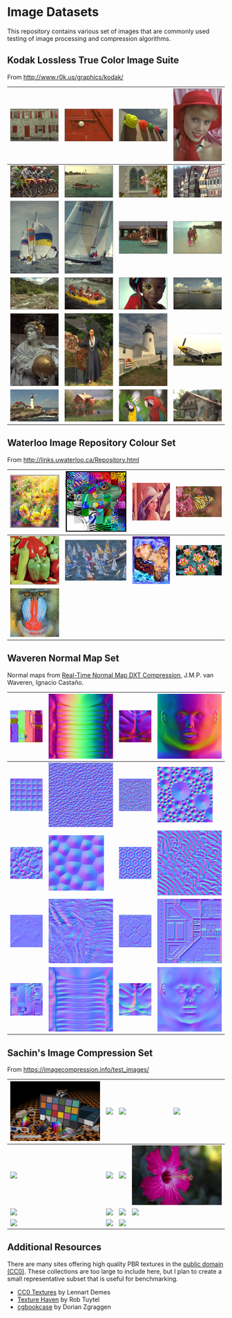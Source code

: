 # Image Datasets

This repository contains various set of images that are commonly used testing of image processing and compression algorithms.

## Kodak Lossless True Color Image Suite

From http://www.r0k.us/graphics/kodak/

| <img src="kodak\kodim01.png" /> | <img src="kodak\kodim02.png" /> | <img src="kodak\kodim03.png" /> | <img src="kodak\kodim04.png" /> |
|---------------------------------|---------------------------------|---------------------------------|---------------------------------|
| <img src="kodak\kodim05.png" /> | <img src="kodak\kodim06.png" /> | <img src="kodak\kodim07.png" /> | <img src="kodak\kodim08.png" /> |
| <img src="kodak\kodim09.png" /> | <img src="kodak\kodim10.png" /> | <img src="kodak\kodim11.png" /> | <img src="kodak\kodim12.png" /> |
| <img src="kodak\kodim13.png" /> | <img src="kodak\kodim14.png" /> | <img src="kodak\kodim15.png" /> | <img src="kodak\kodim16.png" /> |
| <img src="kodak\kodim17.png" /> | <img src="kodak\kodim18.png" /> | <img src="kodak\kodim19.png" /> | <img src="kodak\kodim20.png" /> |
| <img src="kodak\kodim21.png" /> | <img src="kodak\kodim22.png" /> | <img src="kodak\kodim23.png" /> | <img src="kodak\kodim24.png" /> |


## Waterloo Image Repository Colour Set

From http://links.uwaterloo.ca/Repository.html

| <img src="waterloo\clegg.png" />   | <img src="waterloo\frymire.png" /> | <img src="waterloo\lena.png" />    | <img src="waterloo\monarch.png" /> |
|------------------------------------|------------------------------------|------------------------------------|------------------------------------|
| <img src="waterloo\peppers.png" /> | <img src="waterloo\sail.png" />    | <img src="waterloo\serrano.png" /> | <img src="waterloo\tulips.png" />  |
| <img src="waterloo\baboon.png" />  |                                    |                                    |                                    |


## Waveren Normal Map Set

Normal maps from [Real-Time Normal Map DXT Compression](https://www.mrelusive.com/publications/papers/Real-Time-Normal-Map-Dxt-Compression.pdf), J.M.P. van Waveren, Ignacio Castaño.

| <img src="waveren\nmap\01_arcade.png" />  | <img src="waveren\nmap\02_tentacle.png" />  | <img src="waveren\nmap\03_chest.png" />    | <img src="waveren\nmap\04_face.png" />       |
|-------------------------------------------|---------------------------------------------|--------------------------------------------|----------------------------------------------|
| <img src="waveren\tnmap\01_dot1.png" />   | <img src="waveren\tnmap\02_dot2.png" />     | <img src="waveren\tnmap\03_dot3.png" />    | <img src="waveren\tnmap\04_dot4.png" />      |
| <img src="waveren\tnmap\05_lumpy.png" />  | <img src="waveren\tnmap\06_voronoi.png" />  | <img src="waveren\tnmap\07_turtle.png" />  | <img src="waveren\tnmap\08_normalmap.png" /> |
| <img src="waveren\tnmap\09_metal.png" />  | <img src="waveren\tnmap\10_skin.png" />     | <img src="waveren\tnmap\11_onetile.png" /> | <img src="waveren\tnmap\12_barrel.png" />    |
| <img src="waveren\tnmap\13_arcade.png" /> | <img src="waveren\tnmap\14_tentacle.png" /> | <img src="waveren\tnmap\15_chest.png" />   | <img src="waveren\tnmap\16_face.png" />      |


## Sachin's Image Compression Set

From https://imagecompression.info/test_images/

| <img src="sachin\artificial.png" />         | <img src="sachin\big_building.png" />   | <img src="sachin\big_tree.png" />        | <img src="sachin\bridge.png" />            |
|---------------------------------------------|-----------------------------------------|------------------------------------------|--------------------------------------------|
| <img src="sachin\cathedral.png" />          | <img src="sachin\deer.png" />           | <img src="sachin\fireworks.png" />       | <img src="sachin\flower_foveon.png" />     |
| <img src="sachin\hdr.png" />                | <img src="sachin\leaves_iso_200.png" /> | <img src="sachin\leaves_iso_1600.png" /> | <img src="sachin\nightshot_iso_100.png" /> |
| <img src="sachin\nightshot_iso_1600.png" /> | <img src="sachin\spider_web.png" />     | <img src="sachin\zone_plate.png" />      |                                            |


## Additional Resources

There are many sites offering high quality PBR textures in the [public domain (CC0)](https://creativecommons.org/publicdomain/zero/1.0/). These collections are too large to include here, but I plan to create a small representative subset that is useful for benchmarking.

- [CC0 Textures](https://cc0textures.com/) by Lennart Demes
- [Texture Haven](https://texturehaven.com/textures/) by Rob Tuytel
- [cgbookcase](https://www.cgbookcase.com/textures/) by Dorian Zgraggen

